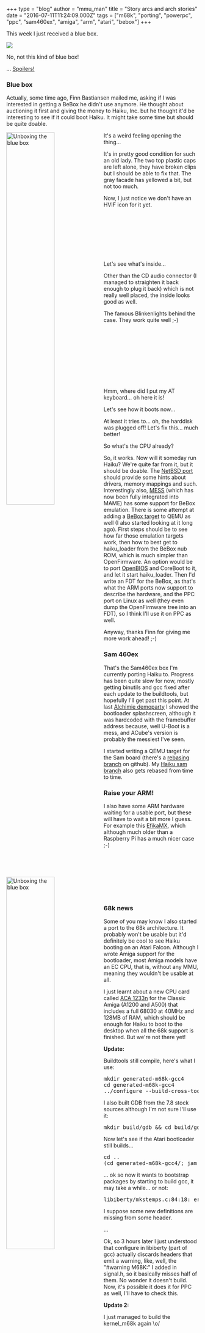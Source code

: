 +++
type = "blog"
author = "mmu_man"
title = "Story arcs and arch stories"
date = "2016-07-11T11:24:09.000Z"
tags = ["m68k", "porting", "powerpc", "ppc", "sam460ex", "amiga", "arm", "atari", "bebox"]
+++

This week I just received a blue box.

<img src="/files/Misc_TARDIS.png" />

No, not this kind of blue box!

…
<a href="https://www.youtube.com/watch?v=13S58aQw7wA">Spoilers!</a>
<!--break-->
<h3>Blue box</h3>

Actually, some time ago, Finn Bastiansen mailed me, asking if I was interested in getting a BeBox he didn't use anymore. He thought about auctioning it first and giving the money to Haiku, Inc. but he thought it'd be interesting to see if it could boot Haiku. It might take some time but should be quite doable.

<img src="/files/BeBox_DSCN4982_0.jpg" width="50%" height="50%" align="left" alt="Unboxing the blue box" title="Unboxing the blue box" /><img src="/files/BeBox_DSCN4983_0.jpg" width="50%" height="50%" align="left" alt="Unboxing the blue box" title="Unboxing the blue box" />
It's a weird feeling opening the thing…

<img src="/files/BeBox_DSCN4984_0.jpg" width="50%" height="50%" align="left" alt="Beeeeee Box!" title="Beeeeee Box!" />It's in pretty good condition for such an old lady. The two top plastic caps are left alone, they have broken clips but I should be able to fix that. The gray facade has yellowed a bit, but not too much.

Now, I just notice we don't have an HVIF icon for it yet.

&nbsp;

&nbsp;

&nbsp;

&nbsp;

Let's see what's inside…


<img src="/files/BeBox_DSCN4985_0.jpg" width="50%" height="50%" align="left" alt="" title="" /><img src="/files/BeBox_DSCN4986_0.jpg" width="50%" height="50%" align="left" alt="" title="" />

Other than the CD audio connector (I managed to straighten it back enough to plug it back) which is not really well placed, the inside looks good as well.

<img src="/files/BeBox_DSCN4995.jpg" width="50%" height="50%" align="left" alt="Blinkenlights!" title="Blinkenlights!" />

The famous Blinkenlights behind the case. They work quite well ;-)

&nbsp;

&nbsp;

&nbsp;

&nbsp;

&nbsp;

Hmm, where did I put my AT keyboard… oh here it is!

Let's see how it boots now…

<img src="/files/BeBox_DSCN4988_0.jpg" width="50%" height="50%" align="left" alt="" title="" /><img src="/files/BeBox_DSCN4990.jpg" width="50%" height="50%" align="left" alt="" title="" />

At least it tries to… oh, the harddisk was plugged off! Let's fix this… much better!

So what's the CPU already?

<img src="/files/BeBox_DSCN4992.jpg" width="50%" height="50%" align="left" alt="sysinfo output" title="sysinfo output" /><img src="/files/BeBox_DSCN4994.jpg" width="50%" height="50%" align="left" alt="About box" title="About box" />

So, it works. Now will it someday run Haiku? We're quite far from it, but it should be doable. The <a href="http://wiki.netbsd.org/ports/bebox/">NetBSD port</a> should provide some hints about drivers, memory mappings and such. Interestingly also, <a href="http://www.mess.org/">MESS</a> (which has now been fully integrated into MAME) has some support for BeBox emulation. There is some attempt at adding a <a href="http://wiki.qemu.org/Features/BeBox">BeBox target</a> to QEMU as well (I also started looking at it long ago). First steps should be to see how far those emulation targets work, then how to best get to haiku_loader from the BeBox nub ROM, which is much simpler than OpenFirmware. An option would be to port <a href="http://www.openfirmware.info/Welcome_to_OpenBIOS">OpenBIOS</a> and CoreBoot to it, and let it start haiku_loader. Then I'd write an FDT for the BeBox, as that's what the ARM ports now support to describe the hardware, and the PPC port on Linux as well (they even dump the OpenFirmware tree into an FDT), so I think I'll use it on PPC as well.

Anyway, thanks Finn for giving me more work ahead! ;-)

<h3>Sam 460ex</h3>

<img src="/files/Sam460_DSCN4997.jpg" width="50%" height="50%" align="left" alt="" title="" /><img src="/files/Sam460_DSCN4998.jpg" width="50%" height="50%" align="left" alt="" title="" />

That's the Sam460ex box I'm currently porting Haiku to. Progress has been quite slow for now, mostly getting binutils and gcc fixed after each update to the buildtools, but hopefully I'll get past this point. At last <a href="http://triplea.fr/alchimie/">Alchimie demoparty</a> I showed the bootloader splashscreen, although it was hardcoded with the framebuffer address because, well U-Boot is a mess, and ACube's version is probably the messiest I've seen.

I started writing a QEMU target for the Sam board (there's a <a href="https://github.com/mmuman/qemu/tree/sam460ex-WIP-rebasing">rebasing branch</a> on github). My <a href="https://github.com/mmuman/haiku/tree/sam460ex">Haiku sam branch</a> also gets rebased from time to time.

<h3>Raise your ARM!</h3>

<img src="/files/EfikaMX_DSCN4999.jpg" width="50%" height="50%" align="right" alt="" title="" />I also have some ARM hardware waiting for a usable port, but these will have to wait a bit more I guess. For example this <a href="https://genesi.company/products/efika">EfikaMX</a>, which although much older than a Raspberry Pi has a much nicer case ;-)

&nbsp;

&nbsp;

&nbsp;

&nbsp;

<h3>68k news</h3>

Some of you may know I also started a port to the 68k architecture. It probably won't be usable but it'd definitely be cool to see Haiku booting on an Atari Falcon. Although I wrote Amiga support for the bootloader, most Amiga models have an EC CPU, that is, without any MMU, meaning they wouldn't be usable at all.

I just learnt about a new CPU card called <a href="http://amigastore.eu/en/501-aca-1233n40mhz-includes-mmu-and-128mb-of-ram.html">ACA 1233n</a> for the Classic Amiga (A1200 and A500) that includes a full 68030 at 40MHz and 128MB of RAM, which should be enough for Haiku to boot to the desktop when all the 68k support is finished. But we're not there yet!

<b>Update:</b>

Buildtools still compile, here's what I use:
<pre>
mkdir generated-m68k-gcc4
cd generated-m68k-gcc4
../configure --build-cross-tools m68k ../../buildtools --use-xattr --use-gcc-pipe --distro-compatibility official --enable-multiuser --include-gpl-addons --include-patented-code --include-3rdparty --bootstrap ../../../haikuporter/haikuporter/haikuporter ../../../haikuports.cross/haikuports.cross ../../../haikuports/haikuports
</pre>

I also built GDB from the 7.8 stock sources although I'm not sure I'll use it:
<pre>
mkdir build/gdb && cd build/gdb && ../../../gdb-7.8/configure --target=m68k-elf --enable-multilib --prefix=/home/revol/devel/haiku/trunk/generated-m68k-gcc4/cross-tools-m68k && make && make install && cd - && rm -Rf build/gdb
</pre>

Now let's see if the Atari bootloader still builds…
<pre>
cd ..
(cd generated-m68k-gcc4/; jam -q @bootstrap-raw haiku-boot-floppy haiku.prg)
</pre>
… ok so now it wants to bootstrap packages by starting to build gcc, it may take a while… or not:
<pre>
libiberty/mkstemps.c:84:18: error: storage size of 'tv' isn't known
</pre>
I suppose some new definitions are missing from some header.

…

Ok, so 3 hours later I just understood that configure in libiberty (part of gcc) actually discards headers that emit a warning, like, well, the "#warning M68K:" I added in signal.h, so it basically misses half of them. No wonder it doesn't build. Now, it's possible it does it for PPC as well, I'll have to check this.

<b>Update 2:</b>

I just managed to build the kernel_m68k again \o/